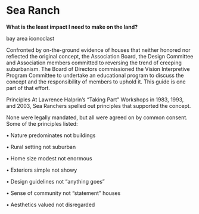 Sea Ranch
===

**What is the least impact I need to make on the land?**

bay area iconoclast

Confronted by on-the-ground evidence of houses that neither honored nor reflected the original concept, the Association Board, the Design Committee and Association members committed to reversing the trend of creeping suburbanism. The Board of Directors commissioned the Vision Interpretive Program Committee to undertake an educational program to discuss the concept and the responsibility of members to uphold it. This guide is one part of that effort.

Principles At Lawrence Halprin’s “Taking Part” Workshops in 1983, 1993, and 2003, Sea Ranchers spelled out principles that supported the concept.

None were legally mandated, but all were agreed on by common consent. Some of the principles listed:

• Nature predominates not buildings

• Rural setting not suburban

• Home size modest not enormous

• Exteriors simple not showy

• Design guidelines not “anything goes”

• Sense of community not “statement” houses

• Aesthetics valued not disregarded